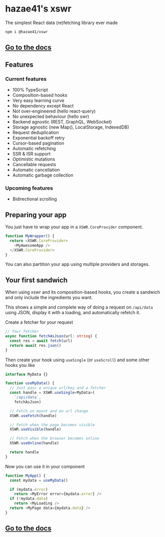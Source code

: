 # hazae41's xswr

The simplest React data (re)fetching library ever made

```bash
npm i @hazae41/xswr
```

## [Go to the docs](https://xswr.hazae41.me)

## Features

### Current features

- 100% TypeScript
- Composition-based hooks
- Very easy learning curve
- No dependency except React
- Not over-engineered (hello react-query)
- No unexpected behaviour (hello swr)
- Backend agnostic (REST, GraphQL, WebSocket)
- Storage agnostic (new Map(), LocalStorage, IndexedDB)
- Request deduplication
- Exponential backoff retry
- Cursor-based pagination
- Automatic refetching
- SSR & ISR support
- Optimistic mutations
- Cancellable requests
- Automatic cancellation 
- Automatic garbage collection

### Upcoming features
- Bidirectional scrolling

## Preparing your app

You just have to wrap your app in a `XSWR.CoreProvider` component.

```typescript
function MyWrapper() {
  return <XSWR.CoreProvider>
    <MyAwesomeApp />
  </XSWR.CoreProvider>
}
```

You can also partition your app using multiple providers and storages.

## Your first sandwich

When using xswr and its composition-based hooks, you create a sandwich and only include the ingredients you want.

This shows a simple and complete way of doing a request on `/api/data` using JSON, display it with a loading, and automatically refetch it.

Create a fetcher for your request

```typescript
// Your fetcher
async function fetchAsJson(url: string) {
  const res = await fetch(url)
  return await res.json()
}
```

Then create your hook using `useSingle` (or `useScroll`) and some other hooks you like

```typescript
interface MyData {}

function useMyData() {
  // Just pass a unique url/key and a fetcher
  const handle = XSWR.useSingle<MyData>(
    `/api/data`,
    fetchAsJson)

  // Fetch on mount and on url change
  XSWR.useFetch(handle)

  // Fetch when the page becomes visible
  XSWR.useVisible(handle)

  // Fetch when the browser becomes online
  XSWR.useOnline(handle)

  return handle
}
```

Now you can use it in your component

```typescript
function MyApp() {
  const mydata = useMyData()

  if (mydata.error)
    return <MyError error={mydata.error} />
  if (!mydata.data)
    return <MyLoading />
  return <MyPage data={mydata.data} />
}
```

## [Go to the docs](https://xswr.hazae41.me)